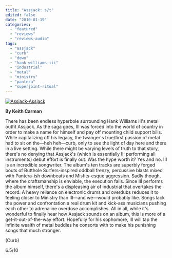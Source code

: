 ```yaml
---
title: "Assjack: s/t"
edited: false
date: "2010-01-19"
categories:
  - "featured"
  - "reviews"
  - "reviews-audio"
tags:
  - "assjack"
  - "curb"
  - "down"
  - "hank-williams-iii"
  - "industrial"
  - "metal"
  - "ministry"
  - "pantera"
  - "superjoint-ritual"
---
```


[![Assjack-Assjack](http://www.hellbound.ca/wp-content/uploads/2010/01/Assjack-Assjack-300x299.jpg "Assjack-Assjack")](http://www.hellbound.ca/wp-content/uploads/2010/01/Assjack-Assjack.jpg)

**By Keith Carman**

There has been endless hyperbole surrounding Hank Williams III's metal outfit Assjack. As the saga goes, III was forced into the world of country in order to make a name for himself and pay off mounting child support bills. While capitalizing off his legacy, the twanger's true/first passion of metal had to sit on the—heh heh—curb, only to see the light of day here and there in a live setting. While there might be varying levels of truth to that story, there's no denying that Assjack's (which is essentially III performing all instruments) debut effort is finally out. Was the hype worth it? Yes and no. III is an incredible songwriter. The album's ten tracks are superbly forged bouts of Butthole Surfers-inspired oddball frenzy, percussive blasts mixed with Pantera-ish downbeats and Misfits-esque aggression. Sadly though, where the craftsmanship is enviable, the execution fails. Since III performs the album himself, there's a displeasing air of industrial that overtakes the record. A heavy reliance on electronic drums and overdubs reduces it to feeling closer to Ministry than III—and we—would probably like. Songs lack the power and confrontation a real drum kit and kick-ass musicians pushing each other to adrenaline overdose accomplishes. All in all, while it's wonderful to finally hear how Assjack sounds on an album, this is more of a get-it-out-of-the-way effort. Hopefully for his sophomore, III will tap the infinite wealth of metal buddies he consorts with to make his punishing songs that much stronger.

(Curb)

6.5/10
